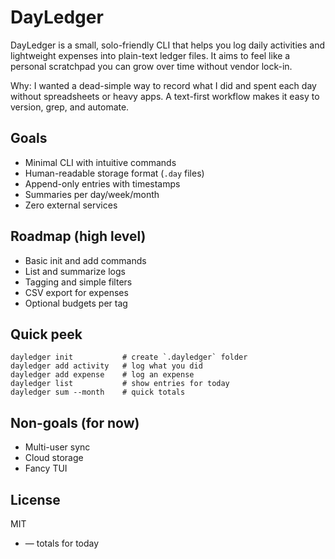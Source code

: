 # DayLedger

DayLedger is a small, solo-friendly CLI that helps you log daily activities and lightweight expenses into plain-text ledger files. It aims to feel like a personal scratchpad you can grow over time without vendor lock-in.

Why: I wanted a dead-simple way to record what I did and spent each day without spreadsheets or heavy apps. A text-first workflow makes it easy to version, grep, and automate.

## Goals
- Minimal CLI with intuitive commands
- Human-readable storage format (`.day` files)
- Append-only entries with timestamps
- Summaries per day/week/month
- Zero external services

## Roadmap (high level)
- Basic init and add commands
- List and summarize logs
- Tagging and simple filters
- CSV export for expenses
- Optional budgets per tag

## Quick peek
```
dayledger init           # create `.dayledger` folder
dayledger add activity   # log what you did
dayledger add expense    # log an expense
dayledger list           # show entries for today
dayledger sum --month    # quick totals
```

## Non-goals (for now)
- Multi-user sync
- Cloud storage
- Fancy TUI

## License
MIT


-  — totals for today
